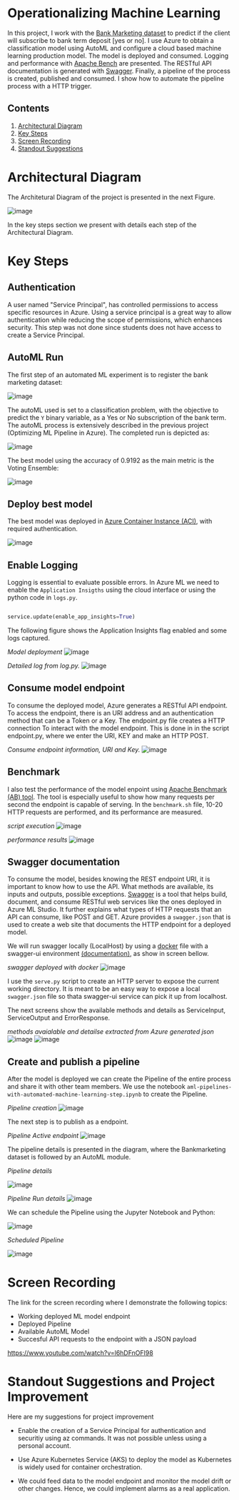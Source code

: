 # Operationalizing Machine Learning

In this project, I work with the [Bank Marketing dataset](https://automlsamplenotebookdata.blob.core.windows.net/automl-sample-notebook-data/bankmarketing_train.csv) to predict if the client will subscribe to bank term deposit [yes or no]. I use Azure to obtain a classification model using AutoML and configure a cloud based machine learning production model. The model is deployed and consumed. Logging and performance with [Apache Bench](https://httpd.apache.org/docs/2.4/programs/ab.html) are presented. The RESTful API documentation is generated with [Swagger](https://swagger.io/). Finally, a pipeline of the process is created, published and consumed. I show how to automate the pipeline process with a HTTP trigger. 

## Contents
1. [Architectural Diagram](#id-arch)
1. [Key Steps](#id-key)
1. [Screen Recording](#id-screen)
1. [Standout Suggestions](#id-suggestions)


<div id='id-arch'/>

# Architectural Diagram

The Architetural Diagram of the project is presented in the next Figure. 

![image](figures/P2_Architecture.svg)

In the key steps section we present with details each step of the Architectural Diagram.

<div id='id-key'/>

# Key Steps

## Authentication

A user named "Service Principal", has controlled permissions to access specific resources in Azure. Using a service principal is a great way to allow authentication while reducing the scope of permissions, which enhances security. This step was not done since students does not have access to create a Service Principal.

## AutoML Run 

The first step of an automated ML experiment is to register the bank marketing dataset:

![image](figures/1_reg_dataset.png)

The autoML used is set to a classification problem, with the objective to predict the `Y` binary variable, as a Yes or No subscription of the bank term. The autoML process is extensively described in the previous project (Optimizing ML Pipeline in Azure). The completed run is depicted as:

![image](figures/2_autoML.png)

The best model using the accuracy of 0.9192 as the main metric is the Voting Ensemble:

![image](figures/3_bestModel.png)

## Deploy best model

The best model was deployed in [Azure Container Instance (ACI)](https://docs.microsoft.com/en-us/azure/container-instances/container-instances-quickstart), with required authentication.

![image](figures/4_bestModelDeploy.png)

## Enable Logging
Logging is essential to evaluate possible errors. In Azure ML we need to enable the `Application Insigths` using the cloud interface or using the python code in `logs.py`. 

```python

service.update(enable_app_insights=True)

```

The following figure shows the Application Insights flag enabled and some logs captured.

*Model deployment*
![image](figures/5x_EnableApplicationInsigths.png)

*Detailed log from log.py.*
![image](figures/6_EnableInsigthsLog.png)

## Consume  model endpoint

To consume the deployed model, Azure generates a RESTful API endpoint. To access the endpoint, there is an URI address and an authentication method that can be a Token or a Key.  The endpoint.py file creates a HTTP connection To interact with the model endpoint. This is done in in the script endpoint.py, where we enter the URI, KEY and make an HTTP POST. 

*Consume endpoint information, URI and Key.*
![image](figures/7_EndpointURI_KEY.png)

## Benchmark 
I also test the performance of the model enpoint using [Apache Benchmark (AB) tool](https://httpd.apache.org/docs/2.4/programs/ab.html). The tool is especially useful to show how many requests per second the endpoint is capable of serving. In the `benchmark.sh` file, 10-20 HTTP requests are performed, and its performance are measured.

*script execution*
![image](figures/8_ApacheBenchmark.png)

*performance results*
![image](figures/9_ApacheBenchmark2.png)

## Swagger documentation

To consume the model, besides knowing the REST endpoint URI, it is important to know how to use the API. What methods are available, its inputs and outputs, possible exceptions. [Swagger](https://swagger.io/) is a tool that helps build, document, and consume RESTful web services like the ones deployed in Azure ML Studio. It further explains what types of HTTP requests that an API can consume, like POST and GET. Azure provides a `swagger.json` that is used to create a web site that documents the HTTP endpoint for a deployed model. 

We will run swagger locally (LocalHost) by using a [docker](https://www.docker.com/) file with a swagger-ui environment [(documentation)](https://hub.docker.com/r/swaggerapi/swagger-ui), as show in screen bellow.

*swagger deployed with docker*
![image](figures/Swagger_docker.png)

I use the `serve.py` script to create an HTTP server to expose the current working directory. It is meant to be an easy way to expose a local `swagger.json` file so thata swagger-ui service can pick it up from localhost.

The next screens show the available methods and details as ServiceInput, ServiceOutput and ErrorResponse.

*methods avaialable and detailse extracted from Azure generated json*
![image](figures/Swagger_azure_model.png)
![image](figures/Swagger_azure_model2.png)

## Create and publish a pipeline

After the model is deployed we can create the Pipeline of the entire process and share it with other team members. We use the notebook `aml-pipelines-with-automated-machine-learning-step.ipynb` to create the Pipeline.

*Pipeline creation*
![image](figures/PipelineRest1.png)

 The next step is to publish as a endpoint.

*Pipeline Active endpoint*
![image](figures/PipelineEndpoint.png)


The pipeline details is presented in the diagram, where the Bankmarketing dataset is followed by an AutoML module.

*Pipeline details*

![image](figures/PipelineBankMarketingAutoML.png)

*Pipeline Run details*
![image](figures/PipelineRest4.png)


We can schedule the Pipeline using the Jupyter Notebook and Python:

![image](figures/PipelineTrigger.png)

*Scheduled Pipeline*

![image](figures/PipelineRunning.png)


<div id='id-screen'/>

# Screen Recording

The link for the screen recording where I demonstrate the following topics:

- Working deployed ML model endpoint
- Deployed Pipeline
- Available AutoML Model
- Succesful API requests to the endpoint with a JSON payload

https://www.youtube.com/watch?v=l6hDFnOFl98


<div id='id-suggestions'/>

# Standout Suggestions and Project Improvement

Here are my suggestions for project improvement 

- Enable the creation of a Service Principal for authentication and securitiy using az commands. It was not possible unless using a personal account.

- Use Azure Kubernetes Service (AKS) to deploy the model as Kubernetes is widely used for container orchestration.

- We could feed data to the model endpoint and monitor the model drift or other changes. Hence, we could implement alarms as a real application.


